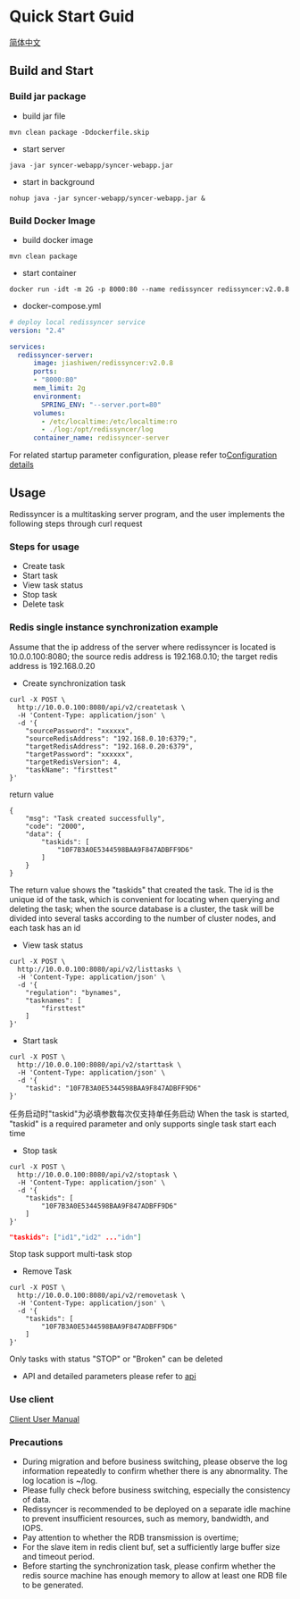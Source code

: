 # Quick Start Guid

[简体中文](quickstart.md)

## Build and Start

### Build jar package

* build jar file
  
```shell script
mvn clean package -Ddockerfile.skip
```

* start server

```shell script
java -jar syncer-webapp/syncer-webapp.jar
```

* start in background

```shell script
nohup java -jar syncer-webapp/syncer-webapp.jar &
```

### Build Docker Image

* build docker image

```shell
mvn clean package
```

* start container

```shell
docker run -idt -m 2G -p 8000:80 --name redissyncer redissyncer:v2.0.8
```

* docker-compose.yml

```yaml
# deploy local redissyncer service
version: "2.4"

services:
  redissyncer-server:
      image: jiashiwen/redissyncer:v2.0.8
      ports:
      - "8000:80"
      mem_limit: 2g
      environment:
        SPRING_ENV: "--server.port=80"
      volumes:
        - /etc/localtime:/etc/localtime:ro
        - ./log:/opt/redissyncer/log
      container_name: redissyncer-server

```

For related startup parameter configuration, please refer to[Configuration details](serverconfig.md)

## Usage

Redissyncer is a multitasking server program, and the user implements the following steps through curl request

### Steps for usage

* Create task
* Start task
* View task status
* Stop task
* Delete task

### Redis single instance synchronization example

Assume that the ip address of the server where redissyncer is located is 10.0.0.100:8080; the source redis address is 192.168.0.10; the target redis address is 192.168.0.20

* Create synchronization task

```shell script
curl -X POST \
  http://10.0.0.100:8080/api/v2/createtask \
  -H 'Content-Type: application/json' \
  -d '{
    "sourcePassword": "xxxxxx",
    "sourceRedisAddress": "192.168.0.10:6379;",
    "targetRedisAddress": "192.168.0.20:6379",
    "targetPassword": "xxxxxx",
    "targetRedisVersion": 4,
    "taskName": "firsttest"
}'
```

return value

```shell script
{
    "msg": "Task created successfully",
    "code": "2000",
    "data": {
        "taskids": [
            "10F7B3A0E5344598BAA9F847ADBFF9D6"
        ]
    }
}
```

The return value shows the "taskids" that created the task. The id is the unique id of the task, which is convenient for locating when querying and deleting the task; when the source database is a cluster, the task will be divided into several tasks according to the number of cluster nodes, and each task has an id

* View task status

```shell script
curl -X POST \
  http://10.0.0.100:8080/api/v2/listtasks \
  -H 'Content-Type: application/json' \
  -d '{
    "regulation": "bynames",
    "tasknames": [
        "firsttest"
    ]
}'
```

* Start task

```shell script
curl -X POST \
  http://10.0.0.100:8080/api/v2/starttask \
  -H 'Content-Type: application/json' \
  -d '{
    "taskid": "10F7B3A0E5344598BAA9F847ADBFF9D6"
}'
```

任务启动时"taskid"为必填参数每次仅支持单任务启动
When the task is started, "taskid" is a required parameter and only supports single task start each time

* Stop task

```shell script
curl -X POST \
  http://10.0.0.100:8080/api/v2/stoptask \
  -H 'Content-Type: application/json' \
  -d '{
    "taskids": [
        "10F7B3A0E5344598BAA9F847ADBFF9D6"
    ]
}'
```

```json
"taskids": ["id1","id2" ..."idn"]
```

Stop task support multi-task stop

* Remove Task

```shell script
curl -X POST \
  http://10.0.0.100:8080/api/v2/removetask \
  -H 'Content-Type: application/json' \
  -d '{
    "taskids": [
        "10F7B3A0E5344598BAA9F847ADBFF9D6"
    ]
}'
```

Only tasks with status "STOP" or "Broken" can be deleted

* API and detailed parameters please refer to [api](api.md)

### Use client

[Client User Manual](https://github.com/TraceNature/redissyncer-cli/blob/master/docs/quickstart.md)

### Precautions

* During migration and before business switching, please observe the log information repeatedly to confirm whether there is any abnormality. The log location is ~/log.
* Please fully check before business switching, especially the consistency of data.
* Redissyncer is recommended to be deployed on a separate idle machine to prevent insufficient resources, such as memory, bandwidth, and IOPS.
* Pay attention to whether the RDB transmission is overtime;
* For the slave item in redis client buf, set a sufficiently large buffer size and timeout period.
* Before starting the synchronization task, please confirm whether the redis source machine has enough memory to allow at least one RDB file to be generated.
  
